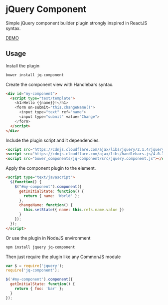 # jQuery Component

Simple jQuery component builder plugin strongly inspired in ReactJS syntax.

[DEMO](http://cizar.github.io/demos/jq-component-todo.html)

## Usage

Install the plugin

```bash
bower install jq-component
```

Create the component view with Handlebars syntax.

```html
<div id="my-component">
  <script type="text/template">
    <h1>Hello {{name}}!</h1>
    <form on-submit="this.changeName()">
      <input type="text" ref="name">
      <input type="submit" value="Change">
    </form>
  </script>
</div>
```

Include the plugin script and it dependencies.

```html
<script src="https://cdnjs.cloudflare.com/ajax/libs/jquery/2.1.4/jquery.js"></script>
<script src="https://cdnjs.cloudflare.com/ajax/libs/handlebars.js/4.0.3/handlebars.js"></script>
<script src="bower_components/jq-component/src/jquery.component.js"></script>
```

Apply the component plugin to the element.

```html
<script type="text/javascript">
  $(function() {
    $("#my-component").component({
      getInitialState: function() {
        return { name: 'World' };
      },
      changeName: function() {
        this.setState({ name: this.refs.name.value })
      }
    });
  });
</script>
```

Or use the plugin in NodeJS environment

```bash
npm install jquery jq-component
```

Then just require the plugin like any CommonJS module

```javascript
var $ = require('jquery');
require('jq-component');

$('#my-component').component({
  getInitialState: function() {
    return { foo: 'bar' };
  }
});
```
